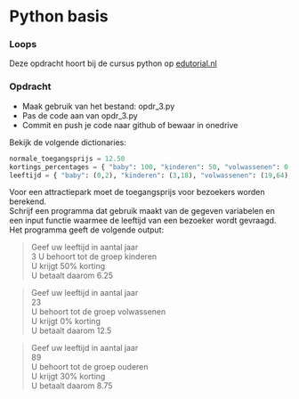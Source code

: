 # Python basis

### Loops
Deze opdracht hoort bij de cursus python op [edutorial.nl](https://www.edutorial.nl/course/python)

### Opdracht

* Maak gebruik van het bestand: opdr_3.py
* Pas de code aan van opdr_3.py
* Commit en push je code naar github of bewaar in onedrive

Bekijk de volgende dictionaries:
```python
normale_toegangsprijs = 12.50
kortings_percentages = { "baby": 100, "kinderen": 50, "volwassenen": 0, "ouderen": 30 }
leeftijd = { "baby": (0,2), "kinderen": (3,18), "volwassenen": (19,64), "ouderen": (65,150) }

```
Voor een attractiepark moet de toegangsprijs voor bezoekers worden berekend.  
Schrijf een programma dat gebruik maakt van de gegeven variabelen en een input functie waarmee de leeftijd van een bezoeker wordt gevraagd.  
Het programma geeft de volgende output:

> Geef uw leeftijd in aantal jaar  
3 
U behoort tot de groep kinderen  
U krijgt 50% korting  
U betaalt daarom 6.25  

> Geef uw leeftijd in aantal jaar   
23  
U behoort tot de groep volwassenen  
U krijgt 0% korting  
U betaalt daarom 12.5  

> Geef uw leeftijd in aantal jaar   
89  
U behoort tot de groep ouderen  
U krijgt 30% korting  
U betaalt daarom 8.75  


